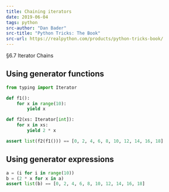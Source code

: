 ```yaml
---
title: Chaining iterators
date: 2019-06-04
tags: python
src-author: "Dan Bader"
src-title: "Python Tricks: The Book"
src-url: https://realpython.com/products/python-tricks-book/
---
```


§6.7 Iterator Chains

## Using generator functions

```py
from typing import Iterator

def f1():
    for x in range(10):
        yield x

def f2(xs: Iterator[int]):
    for x in xs:
        yield 2 * x

assert list(f2(f1())) == [0, 2, 4, 6, 8, 10, 12, 14, 16, 18]
```

## Using generator expressions

```py
a = (i for i in range(10))
b = (2 * x for x in a)
assert list(b) == [0, 2, 4, 6, 8, 10, 12, 14, 16, 18]
```
